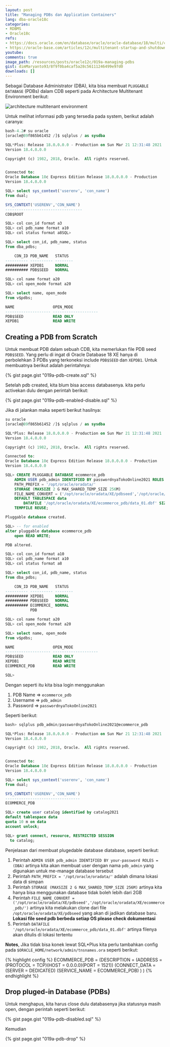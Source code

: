 ```yaml
---
layout: post
title: "Managing PDBs dan Application Containers"
lang: dba-oracle18c
categories:
- RDBMS
- Oracle18c
refs: 
- https://docs.oracle.com/en/database/oracle/oracle-database/18/multi/creating-pdbs.html#GUID-9A250D93-5B3B-4643-BE85-F32CC7B0E413
- https://oracle-base.com/articles/12c/multitenant-startup-and-shutdown-cdb-and-pdb-12cr1
youtube: 
comments: true
image_path: /resources/posts/oracle12c/019a-managing-pdbs
gist: dimMaryanto93/8f9f0ba4caf5a28c56111246499e97d0
downloads: []
---
```


Sebagai Database Administrator (DBA), kita bisa membuat `PLUGGABLE DATABASE` (PDBs) dalam CDB seperti pada Architecture Multitenant Environment berikut:

![architecture multitenant environment](https://docs.oracle.com/en/database/oracle/oracle-database/18/multi/img/admin112.png)

Untuk melihat informasi pdb yang tersedia pada system, berikut adalah caranya:

```sql
bash-4.2# su oracle
[oracle@89f865b61452 /]$ sqlplus / as sysdba

SQL*Plus: Release 18.0.0.0.0 - Production on Sun Mar 21 12:31:48 2021
Version 18.4.0.0.0

Copyright (c) 1982, 2018, Oracle.  All rights reserved.


Connected to:
Oracle Database 18c Express Edition Release 18.0.0.0.0 - Production
Version 18.4.0.0.0

SQL> select sys_context('userenv', 'con_name')
from dual;

SYS_CONTEXT('USERENV','CON_NAME')
----------------------------------
CDB$ROOT

SQL> col con_id format a3
SQL> col pdb_name format a10
SQL> col status format a8SQL>

SQL> select con_id, pdb_name, status
from dba_pdbs;

    CON_ID PDB_NAME   STATUS
---------- ---------- --------
########## XEPDB1     NORMAL
########## PDB$SEED   NORMAL

SQL> col name format a20
SQL> col open_mode format a20

SQL> select name, open_mode
from v$pdbs;

NAME                 OPEN_MODE
-------------------- --------------------
PDB$SEED             READ ONLY
XEPDB1               READ WRITE
```

## Creating a PDB from Scratch

Untuk membuat PDB dalam sebuah CDB, kita memerlukan file PDB seed `PDB$SEED`. Yang perlu di ingat di Oracle Database 18 XE hanya di perbolehkan 3 PDBs yang terkoneksi include `PDB$SEED` dan `XEPDB1`. Untuk membuatnya berikut adalah perintahnya:

{% gist page.gist "019a-pdb-create.sql" %}

Setelah pdb created, kita blum bisa access databasenya. kita perlu activekan dulu dengan perintah berikut:

{% gist page.gist "019a-pdb-enabled-disable.sql" %}

Jika di jalankan maka seperti berikut hasilnya:

```sql
su oracle
[oracle@89f865b61452 /]$ sqlplus / as sysdba

SQL*Plus: Release 18.0.0.0.0 - Production on Sun Mar 21 12:31:48 2021
Version 18.4.0.0.0

Copyright (c) 1982, 2018, Oracle.  All rights reserved.

Connected to:
Oracle Database 18c Express Edition Release 18.0.0.0.0 - Production
Version 18.4.0.0.0

SQL> CREATE PLUGGABLE DATABASE ecommerce_pdb
    ADMIN USER pdb_admin IDENTIFIED BY passwordnyaTokoOnline2021 ROLES = (DBA)
    PATH_PREFIX = '/opt/oracle/oradata/'
    STORAGE (MAXSIZE 2 G MAX_SHARED_TEMP_SIZE 256M)
    FILE_NAME_CONVERT = ('/opt/oracle/oradata/XE/pdbseed','/opt/oracle/oradata/XE/ecommerce_pdb/')
    DEFAULT TABLESPACE data
        DATAFILE '/opt/oracle/oradata/XE/ecommerce_pdb/data_01.dbf' SIZE 25 M AUTOEXTEND ON MAXSIZE 512 M
    TEMPFILE REUSE;

Pluggable database created.

SQL> -- for enabled
alter pluggable database ecommerce_pdb
    open READ WRITE;

PDB altered.

SQL> col con_id format a10
SQL> col pdb_name format a10
SQL> col status format a8

SQL> select con_id, pdb_name, status
from dba_pdbs;

    CON_ID PDB_NAME   STATUS
---------- ---------- --------
########## XEPDB1     NORMAL
########## PDB$SEED   NORMAL
########## ECOMMERCE_ NORMAL
           PDB

SQL> col name format a20
SQL> col open_mode format a20

SQL> select name, open_mode
from v$pdbs;

NAME                 OPEN_MODE
-------------------- --------------------
PDB$SEED             READ ONLY
XEPDB1               READ WRITE
ECOMMERCE_PDB        READ WRITE

SQL>
```

Dengan seperti itu kita bisa login menggunakan 

1. PDB Name => `ecommerce_pdb`
2. Username => `pdb_admin` 
3. Password => `passwordnyaTokoOnline2021` 

Seperti berikut:

```sql
bash> sqlplus pdb_admin/passwordnyaTokoOnline2021@ecommerce_pdb

SQL*Plus: Release 18.0.0.0.0 - Production on Sun Mar 21 12:31:48 2021
Version 18.4.0.0.0

Copyright (c) 1982, 2018, Oracle.  All rights reserved.


Connected to:
Oracle Database 18c Express Edition Release 18.0.0.0.0 - Production
Version 18.4.0.0.0

SQL> select sys_context('userenv', 'con_name')
from dual;

SYS_CONTEXT('USERENV','CON_NAME')
---------------------------------
ECOMMERCE_PDB        

SQL> create user catalog identified by catalog2021
default tablespace data
quota 10 m on data
account unlock;

SQL> grant connect, resource, RESTRICTED SESSION 
  to catalog;
```

Penjelasan dari membuat plugedable database diatabase, seperti berikut:

1. Perintah `ADMIN USER pdb_admin IDENTIFIED BY your-password ROLES = (DBA)` artinya kita akan membuat user dengan nama `pdb_admin` yang digunakan untuk me-manage database tersebut
2. Perintah `PATH_PREFIX = '/opt/oracle/oradata/'` adalah dimana lokasi data di simpan
3. Perintah `STORAGE (MAXSIZE 2 G MAX_SHARED_TEMP_SIZE 256M)` artinya kita hanya bisa menggunakan database tidak boleh lebih dari 2GB
4. Perintah `FILE_NAME_CONVERT = ('/opt/oracle/oradata/XE/pdbseed','/opt/oracle/oradata/XE/ecommerce_pdb/')` artinya kita melakukan clone dari file `/opt/oracle/oradata/XE/pdbseed` yang akan di jadikan database baru. **Lokasi file seed pdb berbeda setiap OS please check dokumentasi**
5. Perintah `DATAFILE '/opt/oracle/oradata/XE/ecommerce_pdb/data_01.dbf'` artinya filenya akan ditulis di lokasi tertentu


**Notes**, Jika tidak bisa konek lewat SQL*Plus kita perlu tambahkan config pada `$ORACLE_HOME/network/admin/tnsnames.ora` seperti berikut:

{% highlight config %}
ECOMMERCE_PDB =
  (DESCRIPTION =
    (ADDRESS = (PROTOCOL = TCP)(HOST = 0.0.0.0)(PORT = 1521))
    (CONNECT_DATA =
      (SERVER = DEDICATED)
      (SERVICE_NAME = ECOMMERCE_PDB)
    )
  )
{% endhighlight %}

## Drop pluged-in Database (PDBs)

Untuk menghapus, kita harus close dulu databasenya jika statusnya masih open, dengan perintah seperti berikut:

{% gist page.gist "019a-pdb-disabled.sql" %}

Kemudian 

{% gist page.gist "019a-pdb-drop" %}